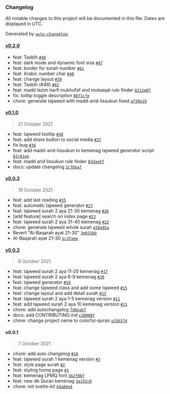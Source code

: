 ### Changelog

All notable changes to this project will be documented in this file. Dates are displayed in UTC.

Generated by [`auto-changelog`](https://github.com/CookPete/auto-changelog).

#### [v0.2.0](https://github.com/kodepintar/colorful-quran/compare/v0.1.0...v0.2.0)

- feat: Tasbih [`#48`](https://github.com/kodepintar/colorful-quran/pull/48)
- feat: dark mode and dynamic font size [`#47`](https://github.com/kodepintar/colorful-quran/pull/47)
- feat: border for surah number [`#41`](https://github.com/kodepintar/colorful-quran/pull/41)
- feat: Arabic number char [`#40`](https://github.com/kodepintar/colorful-quran/pull/40)
- feat: change layout [`#39`](https://github.com/kodepintar/colorful-quran/pull/39)
- feat: Tasbih (#48) [`#42`](https://github.com/kodepintar/colorful-quran/issues/42)
- feat: madd lazim harfi mukhofaf and mutsaqal rule finder [`0212e07`](https://github.com/kodepintar/colorful-quran/commit/0212e073c77f770837a323406586be2a20700f6b)
- fix: tolltip toggle description [`8071cfe`](https://github.com/kodepintar/colorful-quran/commit/8071cfe45442fce8a789ceeb86e10e50c5e677fa)
- chore: generate tajweed with madd-arid-lissukun fixed [`af30e19`](https://github.com/kodepintar/colorful-quran/commit/af30e19ee93190ac8b5c7ac8650037f7c9642cfe)

#### [v0.1.0](https://github.com/kodepintar/colorful-quran/compare/v0.0.3...v0.1.0)

> 21 October 2021

- feat: tajweed tooltip [`#38`](https://github.com/kodepintar/colorful-quran/pull/38)
- feat: add share button to social media [`#37`](https://github.com/kodepintar/colorful-quran/pull/37)
- fix bug [`#36`](https://github.com/kodepintar/colorful-quran/pull/36)
- feat: add madd-arid-lissukun to kemenag tajweed generator script [`62c61ee`](https://github.com/kodepintar/colorful-quran/commit/62c61eeb9780116cd2ecefa0ebdfe91615dd984e)
- feat: madd arid lissukun rule finder [`02dae5f`](https://github.com/kodepintar/colorful-quran/commit/02dae5f5a9908f56a3f3b6945237174d5a403b87)
- docs: update changelog [`2c7bbaf`](https://github.com/kodepintar/colorful-quran/commit/2c7bbafece91ba7d689db4f5315e7d19908cf0a9)

#### [v0.0.3](https://github.com/kodepintar/colorful-quran/compare/v0.0.2...v0.0.3)

> 19 October 2021

- feat: add last reading [`#35`](https://github.com/kodepintar/colorful-quran/pull/35)
- feat: automatic tajweed generator [`#27`](https://github.com/kodepintar/colorful-quran/pull/27)
- feat: tajweed surah 2 aya 21-30 kemenag [`#26`](https://github.com/kodepintar/colorful-quran/pull/26)
- [add feature] search on index page [`#23`](https://github.com/kodepintar/colorful-quran/pull/23)
- feat: tajweed surah 2 aya 31-40 kemenag [`#22`](https://github.com/kodepintar/colorful-quran/pull/22)
- chore: generate tajweed whole surah [`e5be45a`](https://github.com/kodepintar/colorful-quran/commit/e5be45af4b389f57a0aecaafc760e3d61117e688)
- Revert "Al-Baqarah ayat 21-30" [`3e031bb`](https://github.com/kodepintar/colorful-quran/commit/3e031bb5fa78fbc5fa83ca5896cdf5db841fbda6)
- Al-Baqarah ayat 21-30 [`1c3faee`](https://github.com/kodepintar/colorful-quran/commit/1c3faee35e00e377fd752a2c0909a55dc2c552dd)

#### [v0.0.2](https://github.com/kodepintar/colorful-quran/compare/v0.0.1...v0.0.2)

> 8 October 2021

- feat: tajweed surah 2 aya 11-20 kemenag [`#17`](https://github.com/kodepintar/colorful-quran/pull/17)
- feat: tajweed surah 2 aya 6-9 kemenag [`#20`](https://github.com/kodepintar/colorful-quran/pull/20)
- feat: tajweed generator [`#19`](https://github.com/kodepintar/colorful-quran/pull/19)
- feat: change tajweed class and add some tajweed [`#15`](https://github.com/kodepintar/colorful-quran/pull/15)
- feat: change layout and add detail surah [`#13`](https://github.com/kodepintar/colorful-quran/pull/13)
- feat: tajweed surah 2 aya 1-5 kemenag version [`#12`](https://github.com/kodepintar/colorful-quran/pull/12)
- feat: add tajweed surah 2 aya 10 kemenag version [`#11`](https://github.com/kodepintar/colorful-quran/pull/11)
- chore: add autochangelog [`7d8eab7`](https://github.com/kodepintar/colorful-quran/commit/7d8eab7e32f39275357123079dbdd9a0d309d926)
- docs: add CONTRIBUTING.md [`c2b008f`](https://github.com/kodepintar/colorful-quran/commit/c2b008f6b2bed25df339d5671492d99c4f4e7066)
- chore: change project name to colorful-quran [`a336374`](https://github.com/kodepintar/colorful-quran/commit/a3363740ea73e4f2e59e489b16a1d9497ab601ba)

#### v0.0.1

> 7 October 2021

- chore: add auto changelog [`#10`](https://github.com/kodepintar/colorful-quran/pull/10)
- feat: tajweed surah 1 kemenag version [`#3`](https://github.com/kodepintar/colorful-quran/pull/3)
- feat: style page surah [`#2`](https://github.com/kodepintar/colorful-quran/pull/2)
- feat: styling home page [`#1`](https://github.com/kodepintar/colorful-quran/pull/1)
- feat: kemenag LPMQ font [`3b2f06f`](https://github.com/kodepintar/colorful-quran/commit/3b2f06f3dd54057174bf72bb506fbd166c6ca5ed)
- feat: new db Quran kemenag [`3a192c6`](https://github.com/kodepintar/colorful-quran/commit/3a192c666aa45e7f054b8d6edd60214b286709c1)
- chore: init svelte-kit [`4da80e4`](https://github.com/kodepintar/colorful-quran/commit/4da80e4318c6e109d1abb1e3146189e00db7d6b1)
